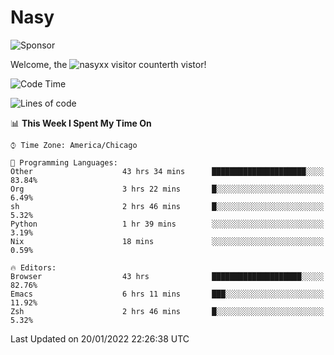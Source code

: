 # Nasy

<!--
<p align="center">
<img height="200" src="https://github-readme-stats.vercel.app/api?username=nasyxx&count_private=true&show_icons=true&theme=dracula&include_all_commits=true"/>
<img height="200" src="https://github-readme-stats.vercel.app/api/top-langs/?username=nasyxx&theme=dracula&hide=html,jupyter+notebook&count_private=true&show_icons=true"/>
</p>

  
----------------
-->

![Sponsor](https://img.shields.io/static/v1.svg?label=Sponsor&message=%E2%9D%A4&logo=GitHub&style=flat&color=pink)
 
Welcome, the ![nasyxx visitor counter](https://count.getloli.com/get/@nasyxx?theme=rule34)th vistor!
 
<!--START_SECTION:waka-->
![Code Time](http://img.shields.io/badge/Code%20Time-1%2C770%20hrs%2041%20mins-blue)

![Lines of code](https://img.shields.io/badge/From%20Hello%20World%20I%27ve%20Written-5%20Million%20lines%20of%20code-blue)

📊 **This Week I Spent My Time On** 

```text
⌚︎ Time Zone: America/Chicago

💬 Programming Languages: 
Other                    43 hrs 34 mins      █████████████████████░░░░   83.84% 
Org                      3 hrs 22 mins       █░░░░░░░░░░░░░░░░░░░░░░░░   6.49% 
sh                       2 hrs 46 mins       █░░░░░░░░░░░░░░░░░░░░░░░░   5.32% 
Python                   1 hr 39 mins        ░░░░░░░░░░░░░░░░░░░░░░░░░   3.19% 
Nix                      18 mins             ░░░░░░░░░░░░░░░░░░░░░░░░░   0.59%

🔥 Editors: 
Browser                  43 hrs              ████████████████████░░░░░   82.76% 
Emacs                    6 hrs 11 mins       ███░░░░░░░░░░░░░░░░░░░░░░   11.92% 
Zsh                      2 hrs 46 mins       █░░░░░░░░░░░░░░░░░░░░░░░░   5.32%

```


 Last Updated on 20/01/2022 22:26:38 UTC
<!--END_SECTION:waka-->

<!-- ![visitors](https://visitor-badge.laobi.icu/badge?page_id=nasyxx.nasyxx) -->
